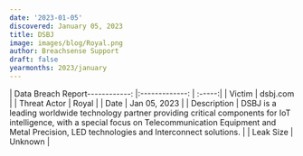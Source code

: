 ```yaml
---
date: '2023-01-05'
discovered: January 05, 2023
title: DSBJ
image: images/blog/Royal.png
author: Breachsense Support
draft: false
yearmonths: 2023/january
---
```


| Data Breach Report------------:     |:-------------:    | :-----:|
| Victim      | dsbj.com      | 
| Threat Actor      | Royal      | 
| Date    | Jan 05, 2023      | 
| Description      | DSBJ is a leading worldwide technology partner providing critical components for IoT intelligence, with a special focus on Telecommunication Equipment and Metal Precision, LED technologies and Interconnect solutions.      | 
| Leak Size      | Unknown      | 

